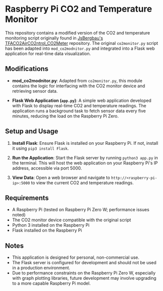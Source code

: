# Raspberry Pi CO2 and Temperature Monitor

This repository contains a modified version of the CO2 and temperature monitoring script originally found in [JsBergbau's TFACO2AirCO2ntrol_CO2Meter](https://github.com/JsBergbau/TFACO2AirCO2ntrol_CO2Meter) repository. The original `co2monitor.py` script has been adapted into `mod_co2modnitor.py` and integrated into a Flask web application for real-time data visualization.

## Modifications

- **mod_co2modnitor.py**: Adapted from `co2monitor.py`, this module contains the logic for interfacing with the CO2 monitor device and retrieving sensor data.

- **Flask Web Application (`app.py`)**: A simple web application developed with Flask to display real-time CO2 and temperature readings. The application runs a background task to fetch sensor data every five minutes, reducing the load on the Raspberry Pi Zero.

## Setup and Usage

1. **Install Flask**: Ensure Flask is installed on your Raspberry Pi. If not, install it using `pip3 install Flask`.

2. **Run the Application**: Start the Flask server by running `python3 app.py` in the terminal. This will host the web application on your Raspberry Pi's IP address, accessible via port 5000.

3. **View Data**: Open a web browser and navigate to `http://<raspberry-pi-ip>:5000` to view the current CO2 and temperature readings.

## Requirements

- A Raspberry Pi (tested on Raspberry Pi Zero W; performance issues noted)
- The CO2 monitor device compatible with the original script
- Python 3 installed on the Raspberry Pi
- Flask installed on the Raspberry Pi

## Notes

- This application is designed for personal, non-commercial use.
- The Flask server is configured for development and should not be used in a production environment.
- Due to performance constraints on the Raspberry Pi Zero W, especially with graph plotting libraries, future development may involve upgrading to a more capable Raspberry Pi model.

